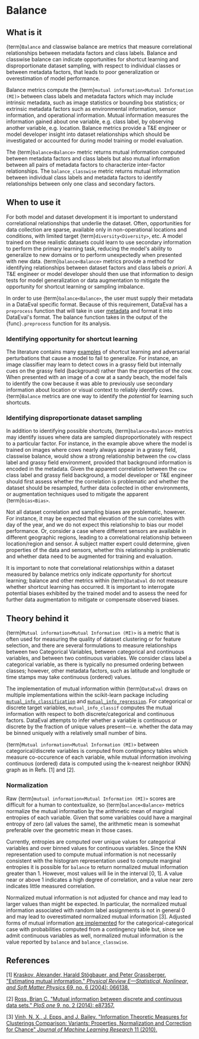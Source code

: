 # Balance

## What is it

{term}`Balance` and classwise balance are metrics that measure correlational
relationships between metadata factors and class labels.  Balance and classwise
balance can indicate opportunities for shortcut learning and disproportionate
dataset sampling, with respect to individual classes or between metadata factors, that
leads to poor generalization or overestimation of model performance.

Balance metrics compute the {term}`mutual information<Mutual Information (MI)>` between class labels and metadata
factors which may include intrinsic metadata, such as image statistics or
bounding box statistics; or extrinsic metadata factors such as environmental
information, sensor information, and operational information.  Mutual
information measures the information gained about one variable, e.g. class
label, by observing another variable, e.g. location.  Balance metrics provide a
T&E engineer or model developer insight into dataset relationships which should
be investigated or accounted for during model training or model evaluation.

The {term}`balance<Balance>` metric returns mutual information computed between metadata factors
and class labels but also mutual information between all pairs of metadata
factors to characterize inter-factor relationships.  The `balance_classwise`
metric returns mutual information between individual class labels and metadata
factors to identify relationships between only one class and secondary factors.


## When to use it

For both model and dataset development it is important to understand
correlational relationships that underlie the dataset.  Often, opportunities for
data collection are sparse, available only in non-operational locations and
conditions, with limited target {term}`diversity<Diversity>`, etc.  A model trained on these
realistic datasets could learn to use secondary information to perform the
primary learning task, reducing the model's ability to generalize to new domains
or to perform unexpectedly when presented with new data.  {term}`balance<Balance>` metrics
provide a method for identifying relationships between dataset factors and class
labels _a priori_.  A T&E engineer or model developer should then use that information to
design tests for model generalization or data augmentation to mitigate the
opportunity for shortcut learning or sampling imbalance.

In order to use {term}`balance<Balance>`, the user must supply their metadata in a DataEval
specific format. Because of this requirement, DataEval has a `preprocess` function
that will take in user [metadata](Metadata.md) and format it into DataEval's format. The balance function takes
in the output of the {func}`.preprocess` function for its analysis.

### Identifying opportunity for shortcut learning

The literature contains many [examples](https://arxiv.org/pdf/2004.07780) of
shortcut learning and adversarial perturbations that cause a model to fail to
generalize.  For instance, an image classifier may learn to detect cows in a
grassy field but internally cues on the grassy field (background) rather than the
properties of the cow.  When presented with an image of a cow at a sandy beach,
the model fails to identify the cow because it was able to previously use
secondary information about location or visual context to reliably identify
cows.  {term}`Balance` metrics are one way to identify the *potential* for learning such
shortcuts.

### Identifying disproportionate dataset sampling
In addition to identifying possible shortcuts, {term}`balance<Balance>` metrics may identify
issues where data are sampled disproportionately with respect to a particular
factor.  For instance, in the example above where the model is trained on images
where cows nearly always appear in a grassy field, classwise balance, would show
a strong relationship between the `cow` class label and grassy field
environment, provided that background information is encoded in the metadata.
Given the apparent correlation between the `cow` class label and grassy field
background, a model developer or T&E engineer should first assess whether the
correlation is problematic and whether the dataset should be resampled, further
data collected in other environments, or augmentation techniques used to
mitigate the apparent {term}`bias<Bias>`.

Not all dataset correlation and sampling biases are problematic, however.  For
instance, it may be expected that elevation of the sun correlates with day of
the year, and we do not expect this relationship to bias our model performance.
Or, consider a case where different sensors are available in different
geographic regions, leading to a correlational relationship between
location/region and sensor.  A subject matter expert could determine, given
properties of the data and sensors, whether this relationship is problematic and
whether data need to be augmented for training and evaluation.

It is important to note that correlational relationships within a dataset
measured by balance metrics only indicate *opportunity* for shortcut learning;
balance and other metrics within {term}`DataEval` do not measure whether shortcut
learning has occurred.  It is important to interrogate potential biases
exhibited by the trained model and to assess the need for further data
augmentation to mitigate or compensate observed biases.

## Theory behind it

{term}`Mutual information<Mutual Information (MI)>` is a metric that is often used for measuring the quality of
dataset clustering or for feature selection, and there are several formulations
to measure relationships between two Categorical Variables, between categorical
and continuous variables, and between two continuous variables.  We consider
class label a categorical variable, as there is typically no presumed ordering
between classes; however, other metadata factors, such as latitude and longitude
or time stamps may take continuous (ordered) values.

The implementation of mutual information within {term}`DataEval` draws on multiple
implementations within the scikit-learn package including
[`mutual_info_classification`](https://scikit-learn.org/stable/modules/generated/sklearn.feature_selection.mutual_info_classif.html)
and
[`mutual_info_regression`](https://scikit-learn.org/stable/modules/generated/sklearn.feature_selection.mutual_info_regression.html).
For categorical or discrete target variables, `mutual_info_classif` computes the
mutual information with respect to both discrete/categorical and continuous
factors.  DataEval attempts to infer whether a variable is continuous or
discrete by the fraction of unique values present&mdash;i.e. whether the data
may be binned uniquely with a relatively small number of bins.

{term}`Mutual information<Mutual Information (MI)>` between categorical/discrete variables is computed from
contingency tables which measure co-occurence of each variable, while mutual
information involving continuous (ordered) data is computed using the k-nearest
neighbor (KNN) graph as in Refs. [1] and [2].

### Normalization

Raw {term}`mutual information<Mutual Information (MI)>` scores are difficult for a human to contextualize, so
{term}`balance<Balance>` metrics normalize the mutual information by the arithmetic mean of
marginal entropies of each variable.  Given that some variables could have a
marginal entropy of zero (all values the same), the arithmetic mean is somewhat
preferable over the geometric mean in those cases.

Currently, entropies are computed over unique values for categorical variables
and over binned values for continuous variables.  Since the KNN representation
used to compute mutual information is not necessarily consistent with the
histogram representation used to compute marginal entropies it is possible for
`balance` to return normalized mutual information greater than 1.  However, most
values will lie in the interval [0, 1].  A value near or above 1 indicates a
high degree of correlation, and a value near zero indicates little measured correlation.

Normalized mutual information is not adjusted for chance and may lead to larger
values than might be expected.  In particular, the normalized mutual information
associated with random label assignments is not in general 0 and may lead to
overestimated normalized mutual information [3].  Adjusted forms of mutual
information [are implemented](https://scikit-learn.org/stable/modules/generated/sklearn.metrics.adjusted_mutual_info_score.html#sklearn.metrics.adjusted_mutual_info_score) for the categorical-categorical case with
probabilities computed from a contingency table but, since we admit continuous
variables as well, normalized mutual information is the value reported by
`balance` and `balance_classwise`.


## References

[1] [Kraskov, Alexander, Harald Stögbauer, and Peter Grassberger. "Estimating
mutual information." _Physical Review E—Statistical, Nonlinear, and Soft Matter
Physics_ 69, no. 6 (2004): 066138.](https://arxiv.org/abs/cond-mat/0305641)

[2] [Ross, Brian C. "Mutual information between discrete and continuous data sets." _PloS one_ 9, no. 2 (2014): e87357.](https://journals.plos.org/plosone/article?id=10.1371/journal.pone.0087357)

[3] [Vinh, N. X., J. Epps, and J. Bailey. "Information Theoretic Measures for
Clusterings Comparison: Variants: Properties, Normalization and Correction for
Chance" _Journal of Machine Learning Research_ 11 (2010).](https://jmlr.csail.mit.edu/papers/volume11/vinh10a/vinh10a.pdf)